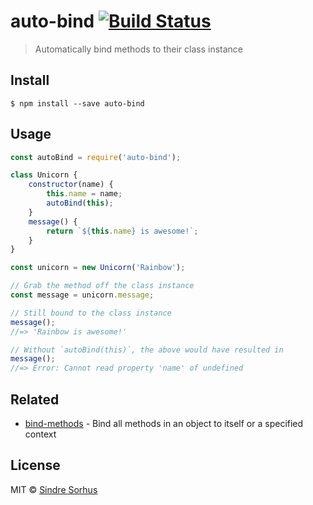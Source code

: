 # auto-bind [![Build Status](https://travis-ci.org/sindresorhus/auto-bind.svg?branch=master)](https://travis-ci.org/sindresorhus/auto-bind)

> Automatically bind methods to their class instance


## Install

```
$ npm install --save auto-bind
```


## Usage

```js
const autoBind = require('auto-bind');

class Unicorn {
	constructor(name) {
		this.name = name;
		autoBind(this);
	}
	message() {
		return `${this.name} is awesome!`;
	}
}

const unicorn = new Unicorn('Rainbow');

// Grab the method off the class instance
const message = unicorn.message;

// Still bound to the class instance
message();
//=> 'Rainbow is awesome!'

// Without `autoBind(this)`, the above would have resulted in
message();
//=> Error: Cannot read property 'name' of undefined
```


## Related

- [bind-methods](https://github.com/sindresorhus/bind-methods) - Bind all methods in an object to itself or a specified context


## License

MIT © [Sindre Sorhus](https://sindresorhus.com)
